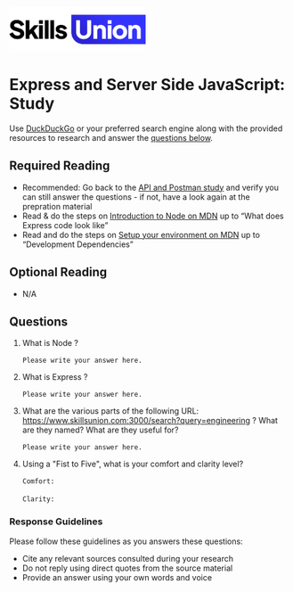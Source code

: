 [<img src="assets/images/su-logo.png" alt="Skills Union Logo" height="80px" />](https://www.skillsunion.com/)
# Express and Server Side JavaScript: Study

Use [DuckDuckGo](https://duckduckgo.com/) or your preferred search engine along with the provided resources to research and answer the [questions below](#questions).

## Required Reading

- Recommended: Go back to the [API and Postman study](https://github.com/SkillsUnion/apis-and-postman-study/blob/main/Study.md) and verify you can still answer the questions - if not, have a look again at the prepration material
- Read & do the steps on [Introduction to Node on MDN](https://developer.mozilla.org/en-US/docs/Learn/Server-side/Express_Nodejs/Introduction) up to “What does Express code look like”
- Read and do the steps on [Setup your environment on MDN](https://developer.mozilla.org/en-US/docs/Learn/Server-side/Express_Nodejs/development_environment) up to “Development Dependencies”


## Optional Reading

- N/A


## Questions

1. What is Node ?

    ```
    Please write your answer here.
    ```

1. What is Express ?

    ```
    Please write your answer here.
    ```

1. What are the various parts of the following URL: https://www.skillsunion.com:3000/search?query=engineering
 ? What are they named? What are they useful for?

    ```
    Please write your answer here.
    ```

1. Using a "Fist to Five", what is your comfort and clarity level?

    ```
    Comfort: 

    Clarity: 
    ```

### Response Guidelines

Please follow these guidelines as you answers these questions:

- Cite any relevant sources consulted during your research
- Do not reply using direct quotes from the source material
- Provide an answer using your own words and voice
